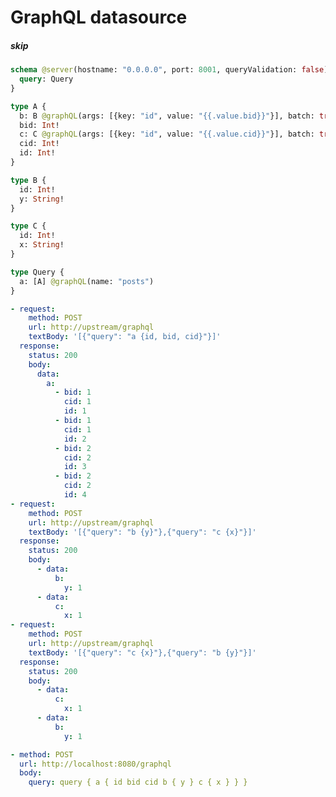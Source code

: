 # GraphQL datasource

##### skip

[//]: # "nested @graphql directives currently not supported"
[//]: # "This test had an assertion with a fail annotation that testconv cannot convert losslessly. If you need the original responses, you can find it in git history. For example, at commit https://github.com/tailcallhq/tailcall/tree/1c32ca9e8080ae3b17e9cf41078d028d3e0289da"

```graphql @server
schema @server(hostname: "0.0.0.0", port: 8001, queryValidation: false) @upstream(baseURL: "http://upstream/graphql", batch: {delay: 1}, httpCache: true) {
  query: Query
}

type A {
  b: B @graphQL(args: [{key: "id", value: "{{.value.bid}}"}], batch: true, name: "b")
  bid: Int!
  c: C @graphQL(args: [{key: "id", value: "{{.value.cid}}"}], batch: true, name: "c")
  cid: Int!
  id: Int!
}

type B {
  id: Int!
  y: String!
}

type C {
  id: Int!
  x: String!
}

type Query {
  a: [A] @graphQL(name: "posts")
}
```

```yml @mock
- request:
    method: POST
    url: http://upstream/graphql
    textBody: '[{"query": "a {id, bid, cid}"}]'
  response:
    status: 200
    body:
      data:
        a:
          - bid: 1
            cid: 1
            id: 1
          - bid: 1
            cid: 1
            id: 2
          - bid: 2
            cid: 2
            id: 3
          - bid: 2
            cid: 2
            id: 4
- request:
    method: POST
    url: http://upstream/graphql
    textBody: '[{"query": "b {y}"},{"query": "c {x}"}]'
  response:
    status: 200
    body:
      - data:
          b:
            y: 1
      - data:
          c:
            x: 1
- request:
    method: POST
    url: http://upstream/graphql
    textBody: '[{"query": "c {x}"},{"query": "b {y}"}]'
  response:
    status: 200
    body:
      - data:
          c:
            x: 1
      - data:
          b:
            y: 1
```

```yml @test
- method: POST
  url: http://localhost:8080/graphql
  body:
    query: query { a { id bid cid b { y } c { x } } }
```
